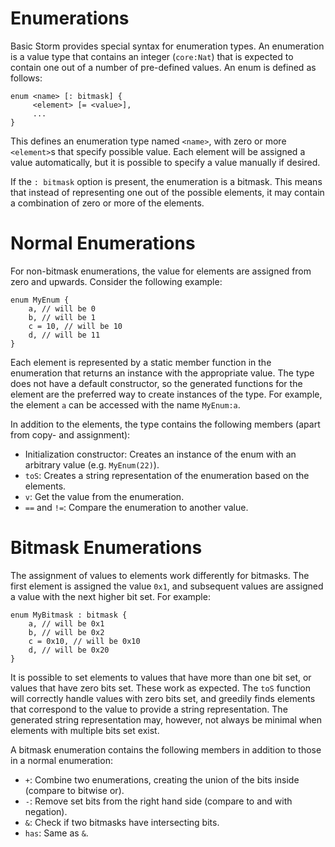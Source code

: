 Enumerations
============

Basic Storm provides special syntax for enumeration types. An enumeration is a value type that
contains an integer (`core:Nat`) that is expected to contain one out of a number of pre-defined
values. An enum is defined as follows:

```
enum <name> [: bitmask] {
     <element> [= <value>],
     ...
}
```

This defines an enumeration type named `<name>`, with zero or more `<element>`s that specify
possible value. Each element will be assigned a value automatically, but it is possible to specify a
value manually if desired.

If the `: bitmask` option is present, the enumeration is a bitmask. This means that instead of
representing one out of the possible elements, it may contain a combination of zero or more of the
elements.


Normal Enumerations
===================

For non-bitmask enumerations, the value for elements are assigned from zero and upwards. Consider
the following example:

```bs
enum MyEnum {
    a, // will be 0
    b, // will be 1
    c = 10, // will be 10
    d, // will be 11
}
```

Each element is represented by a static member function in the enumeration that returns an instance
with the appropriate value. The type does not have a default constructor, so the generated functions
for the element are the preferred way to create instances of the type. For example, the element `a`
can be accessed with the name `MyEnum:a`.

In addition to the elements, the type contains the following members (apart from copy- and
assignment):

- Initialization constructor: Creates an instance of the enum with an arbitrary value (e.g. `MyEnum(22)`).
- `toS`: Creates a string representation of the enumeration based on the elements.
- `v`: Get the value from the enumeration.
- `==` and `!=`: Compare the enumeration to another value.


Bitmask Enumerations
====================

The assignment of values to elements work differently for bitmasks. The first element is assigned
the value `0x1`, and subsequent values are assigned a value with the next higher bit set. For
example:

```bs
enum MyBitmask : bitmask {
    a, // will be 0x1
    b, // will be 0x2
    c = 0x10, // will be 0x10
    d, // will be 0x20
}
```

It is possible to set elements to values that have more than one bit set, or values that have zero
bits set. These work as expected. The `toS` function will correctly handle values with zero bits
set, and greedily finds elements that correspond to the value to provide a string representation.
The generated string representation may, however, not always be minimal when elements with multiple
bits set exist.

A bitmask enumeration contains the following members in addition to those in a normal enumeration:

- `+`: Combine two enumerations, creating the union of the bits inside (compare to bitwise or).
- `-`: Remove set bits from the right hand side (compare to and with negation).
- `&`: Check if two bitmasks have intersecting bits.
- `has`: Same as `&`.
